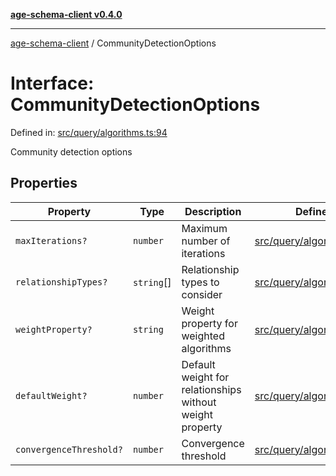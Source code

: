 [**age-schema-client v0.4.0**](../index.md)

***

[age-schema-client](../index.md) / CommunityDetectionOptions

# Interface: CommunityDetectionOptions

Defined in: [src/query/algorithms.ts:94](https://github.com/standardbeagle/ageSchemaClient/blob/main/src/query/algorithms.ts#L94)

Community detection options

## Properties

| Property | Type | Description | Defined in |
| ------ | ------ | ------ | ------ |
| <a id="maxiterations"></a> `maxIterations?` | `number` | Maximum number of iterations | [src/query/algorithms.ts:98](https://github.com/standardbeagle/ageSchemaClient/blob/main/src/query/algorithms.ts#L98) |
| <a id="relationshiptypes"></a> `relationshipTypes?` | `string`[] | Relationship types to consider | [src/query/algorithms.ts:103](https://github.com/standardbeagle/ageSchemaClient/blob/main/src/query/algorithms.ts#L103) |
| <a id="weightproperty"></a> `weightProperty?` | `string` | Weight property for weighted algorithms | [src/query/algorithms.ts:108](https://github.com/standardbeagle/ageSchemaClient/blob/main/src/query/algorithms.ts#L108) |
| <a id="defaultweight"></a> `defaultWeight?` | `number` | Default weight for relationships without weight property | [src/query/algorithms.ts:113](https://github.com/standardbeagle/ageSchemaClient/blob/main/src/query/algorithms.ts#L113) |
| <a id="convergencethreshold"></a> `convergenceThreshold?` | `number` | Convergence threshold | [src/query/algorithms.ts:118](https://github.com/standardbeagle/ageSchemaClient/blob/main/src/query/algorithms.ts#L118) |
